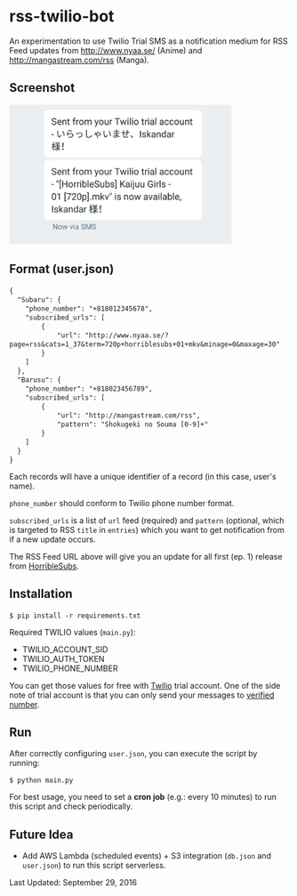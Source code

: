 # rss-twilio-bot

An experimentation to use Twilio Trial SMS as a notification medium for RSS Feed updates from http://www.nyaa.se/ (Anime) and http://mangastream.com/rss (Manga).


## Screenshot

<img src="https://raw.githubusercontent.com/freedomofkeima/rss-twilio-bot/master/screenshot.png" width="400">


## Format (user.json)

```
{
  "Subaru": {
    "phone_number": "+818012345678",
    "subscribed_urls": [
        {
            "url": "http://www.nyaa.se/?page=rss&cats=1_37&term=720p+horriblesubs+01+mkv&minage=0&maxage=30"
        }
    ]
  },
  "Barusu": {
    "phone_number": "+818023456789",
    "subscribed_urls": [
        {
            "url": "http://mangastream.com/rss",
            "pattern": "Shokugeki no Souma [0-9]+"
        }
    ]
  }
}
```

Each records will have a unique identifier of a record (in this case, user's name). 

`phone_number` should conform to Twilio phone number format.

`subscribed_urls` is a list of `url` feed (required) and `pattern` (optional, which is targeted to RSS `title` in `entries`) which you want to get notification from if a new update occurs.

The RSS Feed URL above will give you an update for all first (ep. 1) release from [HorribleSubs](http://horriblesubs.info/).


## Installation

```
$ pip install -r requirements.txt
```

Required TWILIO values (`main.py`):

- TWILIO_ACCOUNT_SID
- TWILIO_AUTH_TOKEN
- TWILIO_PHONE_NUMBER

You can get those values for free with [Twilio](https://www.twilio.com/) trial account. One of the side note of trial account is that you can only send your messages to [verified number](https://www.twilio.com/console/phone-numbers/verified). 

## Run

After correctly configuring `user.json`, you can execute the script by running:

```
$ python main.py
```

For best usage, you need to set a **cron job** (e.g.: every 10 minutes) to run this script and check periodically.


## Future Idea

- Add AWS Lambda (scheduled events) + S3 integration (`db.json` and `user.json`) to run this script serverless.


Last Updated: September 29, 2016
